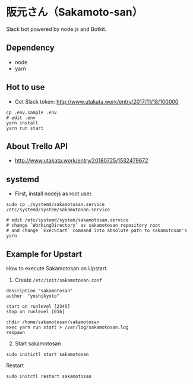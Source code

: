 # 阪元さん（Sakamoto-san）

Slack bot powered by node.js and Botkit.

## Dependency

* node
* yarn

## Hot to use

* Get Slack token: http://www.utakata.work/entry/2017/11/18/100000

```
cp .env.sample .env
# edit .env
yarn install
yarn run start
```

## About Trello API

* http://www.utakata.work/entry/20180725/1532479672

## systemd

* First, install nodejs as root user.

```
sudo cp ./systemd/sakamotosan.service /etc/systemd/system/sakamotosan.service

# edit /etc/systemd/system/sakamotosan.service
# change `WorkingDirectory` as sakamotosan repository root
# and change `ExecStart` command into absolute path to sakamotosan's yarn
```


## Example for Upstart

How to execute Sakamotosan on Upstart.

1. Create `/etc/init/sakamotosan.conf`

```
description "sakamotosan"
author  "yoshikyoto"

start on runlevel [2345]
stop on runlevel [016]

chdir /home/sakamotosan/sakamotosan
exec yarn run start > /var/log/sakamotosan.log
respawn
```

2. Start sakamotosan

```
sudo initictl start sakamotosan
```

Restart

```
sudo initctl restart sakamotosan
```
